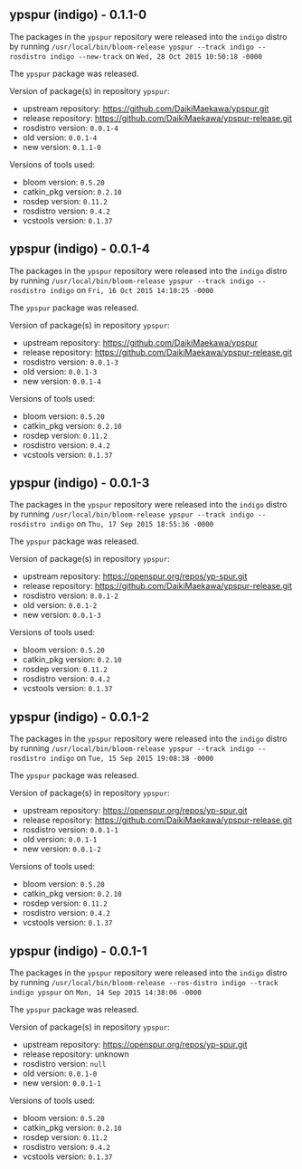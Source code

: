 ## ypspur (indigo) - 0.1.1-0

The packages in the `ypspur` repository were released into the `indigo` distro by running `/usr/local/bin/bloom-release ypspur --track indigo --rosdistro indigo --new-track` on `Wed, 28 Oct 2015 10:50:18 -0000`

The `ypspur` package was released.

Version of package(s) in repository `ypspur`:
- upstream repository: https://github.com/DaikiMaekawa/ypspur.git
- release repository: https://github.com/DaikiMaekawa/ypspur-release.git
- rosdistro version: `0.0.1-4`
- old version: `0.0.1-4`
- new version: `0.1.1-0`

Versions of tools used:
- bloom version: `0.5.20`
- catkin_pkg version: `0.2.10`
- rosdep version: `0.11.2`
- rosdistro version: `0.4.2`
- vcstools version: `0.1.37`

## ypspur (indigo) - 0.0.1-4

The packages in the `ypspur` repository were released into the `indigo` distro by running `/usr/local/bin/bloom-release ypspur --track indigo --rosdistro indigo` on `Fri, 16 Oct 2015 14:10:25 -0000`

The `ypspur` package was released.

Version of package(s) in repository `ypspur`:
- upstream repository: https://github.com/DaikiMaekawa/ypspur
- release repository: https://github.com/DaikiMaekawa/ypspur-release.git
- rosdistro version: `0.0.1-3`
- old version: `0.0.1-3`
- new version: `0.0.1-4`

Versions of tools used:
- bloom version: `0.5.20`
- catkin_pkg version: `0.2.10`
- rosdep version: `0.11.2`
- rosdistro version: `0.4.2`
- vcstools version: `0.1.37`

## ypspur (indigo) - 0.0.1-3

The packages in the `ypspur` repository were released into the `indigo` distro by running `/usr/local/bin/bloom-release ypspur --track indigo --rosdistro indigo` on `Thu, 17 Sep 2015 18:55:36 -0000`

The `ypspur` package was released.

Version of package(s) in repository `ypspur`:
- upstream repository: https://openspur.org/repos/yp-spur.git
- release repository: https://github.com/DaikiMaekawa/ypspur-release.git
- rosdistro version: `0.0.1-2`
- old version: `0.0.1-2`
- new version: `0.0.1-3`

Versions of tools used:
- bloom version: `0.5.20`
- catkin_pkg version: `0.2.10`
- rosdep version: `0.11.2`
- rosdistro version: `0.4.2`
- vcstools version: `0.1.37`


## ypspur (indigo) - 0.0.1-2

The packages in the `ypspur` repository were released into the `indigo` distro by running `/usr/local/bin/bloom-release ypspur --track indigo --rosdistro indigo` on `Tue, 15 Sep 2015 19:08:38 -0000`

The `ypspur` package was released.

Version of package(s) in repository `ypspur`:
- upstream repository: https://openspur.org/repos/yp-spur.git
- release repository: https://github.com/DaikiMaekawa/ypspur-release.git
- rosdistro version: `0.0.1-1`
- old version: `0.0.1-1`
- new version: `0.0.1-2`

Versions of tools used:
- bloom version: `0.5.20`
- catkin_pkg version: `0.2.10`
- rosdep version: `0.11.2`
- rosdistro version: `0.4.2`
- vcstools version: `0.1.37`


## ypspur (indigo) - 0.0.1-1

The packages in the `ypspur` repository were released into the `indigo` distro by running `/usr/local/bin/bloom-release --ros-distro indigo --track indigo ypspur` on `Mon, 14 Sep 2015 14:38:06 -0000`

The `ypspur` package was released.

Version of package(s) in repository `ypspur`:
- upstream repository: https://openspur.org/repos/yp-spur.git
- release repository: unknown
- rosdistro version: `null`
- old version: `0.0.1-0`
- new version: `0.0.1-1`

Versions of tools used:
- bloom version: `0.5.20`
- catkin_pkg version: `0.2.10`
- rosdep version: `0.11.2`
- rosdistro version: `0.4.2`
- vcstools version: `0.1.37`
